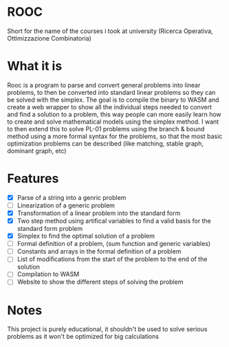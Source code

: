 # ROOC
Short for the name of the courses i took at university (Ricerca Operativa, Ottimizzazione Combinatoria)
# What it is
Rooc is a program to parse and convert general problems into linear problems, to then be converted into standard linear problems so they can be solved with the simplex.
The goal is to compile the binary to WASM and create a web wrapper to show all the individual steps needed to convert and find a solution to a problem, this way people can more easily learn how to create and solve mathematical models using the simplex method.
I want to then extend this to solve PL-01 problems using the branch & bound method using a more formal syntax for the problems, so that the most basic optimization problems can be described (like matching, stable graph, dominant graph, etc)

# Features 
- [x] Parse of a string into a genric problem
- [ ] Linearization of a generic problem
- [x] Transformation of a linear problem into the standard form
- [x] Two step method using artifical variables to find a valid basis for the standard form problem
- [x] Simplex to find the optimal solution of a problem
- [ ] Formal definition of a problem, (sum function and generic variables)
- [ ] Constants and arrays in the formal definition of a problem
- [ ] List of modifications from the start of the problem to the end of the solution
- [ ] Compilation to WASM
- [ ] Website to show the different steps of solving the problem

# Notes
This project is purely educational, it shouldn't be used to solve serious problems as it won't be optimized for big calculations

